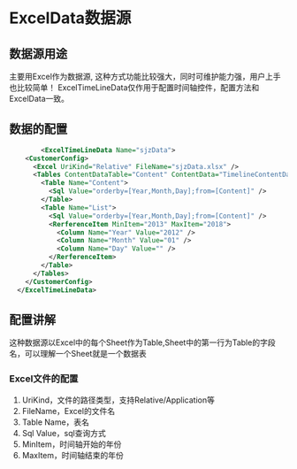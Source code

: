 # ExcelData数据源

## 数据源用途

主要用Excel作为数据源, 这种方式功能比较强大，同时可维护能力强，用户上手也比较简单！
ExcelTimeLineData仅作用于配置时间轴控件，配置方法和ExcelData一致。

## 数据的配置

```xml
        <ExcelTimeLineData Name="sjzData">
    <CustomerConfig>
      <Excel UriKind="Relative" FileName="sjzData.xlsx" />
      <Tables ContentDataTable="Content" ContentData="TimelineContentData" ListData="TimelineListData" ListType="DateGenerator">
        <Table Name="Content">
          <Sql Value="orderby=[Year,Month,Day];from=[Content]" />
        </Table>
        <Table Name="List">
          <Sql Value="orderby=[Year,Month,Day];from=[Content]" />
          <RerferenceItem MinItem="2013" MaxItem="2018">
            <Column Name="Year" Value="2012" />
            <Column Name="Month" Value="01" />
            <Column Name="Day" Value="" />
          </RerferenceItem>
        </Table>
      </Tables>
    </CustomerConfig>
  </ExcelTimeLineData>
```

## 配置讲解

这种数据源以Excel中的每个Sheet作为Table,Sheet中的第一行为Table的字段名，可以理解一个Sheet就是一个数据表

### Excel文件的配置
1. UriKind，文件的路径类型，支持Relative/Application等
2. FileName，Excel的文件名
3. Table Name，表名
4. Sql Value，sql查询方式
5. MinItem，时间轴开始的年份
6. MaxItem，时间轴结束的年份

